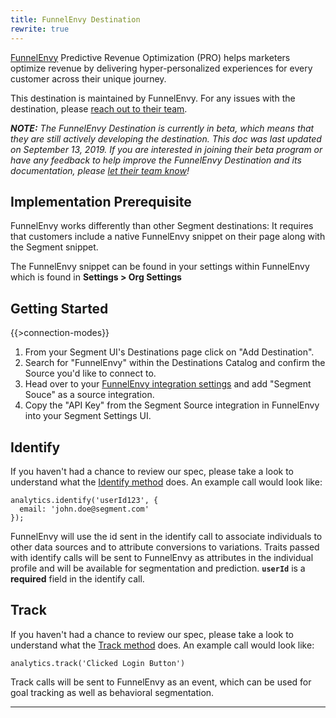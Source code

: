 ```yaml
---
title: FunnelEnvy Destination
rewrite: true
---
```


[FunnelEnvy](https://www.funnelenvy.com/?utm_source=segmentio&utm_medium=docs&utm_campaign=partners) Predictive Revenue Optimization (PRO) helps marketers optimize revenue by delivering hyper-personalized experiences for every customer across their unique journey.

This destination is maintained by FunnelEnvy. For any issues with the destination, please [reach out to their team](mailto:support@funnelenvy.com).

_**NOTE:** The FunnelEnvy Destination is currently in beta, which means that they are still actively developing the destination. This doc was last updated on September 13, 2019. If you are interested in joining their beta program or have any feedback to help improve the FunnelEnvy Destination and its documentation, please [let  their team know](mailto:support@funnelenvy.com)!_

## Implementation Prerequisite

FunnelEnvy works differently than other Segment destinations: It requires that customers include a native FunnelEnvy snippet on their page along with the Segment snippet.

The FunnelEnvy snippet can be found in your settings within FunnelEnvy which is found in **Settings > Org Settings**


## Getting Started

{{>connection-modes}}

1. From your Segment UI's Destinations page click on "Add Destination".
2. Search for "FunnelEnvy" within the Destinations Catalog and confirm the Source you'd like to connect to.
3. Head over to your [FunnelEnvy integration settings](https://backstage.funnelenvy.com/#/integrationsNew) and add "Segment Souce" as a source integration.
4. Copy the "API Key" from the Segment Source integration in FunnelEnvy into your Segment Settings UI.


## Identify

If you haven't had a chance to review our spec, please take a look to understand what the [Identify method](https://segment.com/docs/spec/identify/) does. An example call would look like:

```
analytics.identify('userId123', {
  email: 'john.doe@segment.com'
});
```

FunnelEnvy will use the id sent in the identify call to associate individuals to other data sources and to attribute conversions to variations. Traits passed with identify calls will be sent to FunnelEnvy as attributes in the individual profile and will be available for segmentation and prediction.
**`userId`** is a **required** field in the identify call.


## Track

If you haven't had a chance to review our spec, please take a look to understand what the [Track method](https://segment.com/docs/spec/track/) does. An example call would look like:

```
analytics.track('Clicked Login Button')
```

Track calls will be sent to FunnelEnvy as an event, which can be used for goal tracking as well as behavioral segmentation.

---
